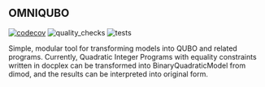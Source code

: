 ## OMNIQUBO

[![codecov](https://codecov.io/gh/euro-hpc-pl/omniqubo/branch/master/graph/badge.svg?token=ysrSwHsXO8)](https://codecov.io/gh/euro-hpc-pl/omniqubo)
![quality_checks](https://github.com/euro-hpc-pl/omniqubo/actions/workflows/quality_checks.yml/badge.svg)
![tests](https://github.com/euro-hpc-pl/omniqubo/actions/workflows/tests.yml/badge.svg)

Simple, modular tool for transforming models into QUBO and related programs.
Currently, Quadratic Integer Programs with equality constraints written in docplex
can be transformed into BinaryQuadraticModel from dimod, and the results can be
interpreted into original form.